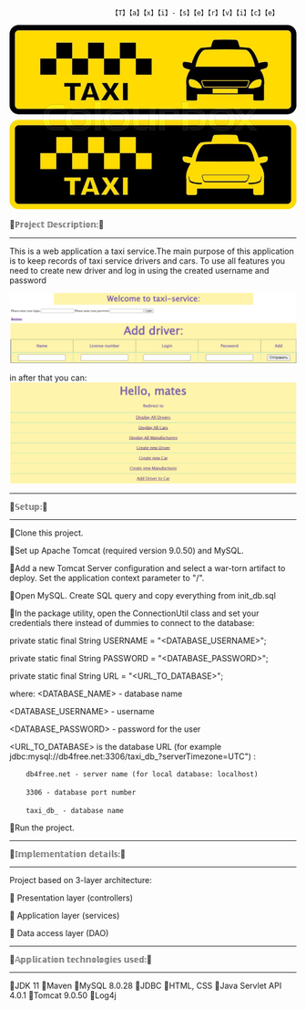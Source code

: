                              【T】【a】【x】【i】-【s】【e】【r】【v】【i】【c】【e】

![img_2.png](img_2.png)

🚖ℙ𝕣𝕠𝕛𝕖𝕔𝕥 𝔻𝕖𝕤𝕔𝕣𝕚𝕡𝕥𝕚𝕠𝕟:🚖
_______________________________________________
This is a web application a taxi service.The main purpose of this application is to keep records of taxi service drivers and cars.
To use all features you need to create new driver and log in using the created username and password

![img.png](img.png)
![img_4.png](img_4.png)

in after that you can:
![img_3.png](img_3.png)
_______________________________________
🚖𝕊𝕖𝕥𝕦𝕡:🚖
_______________________________________
🔸Clone this project.

🔸Set up Apache Tomcat (required version 9.0.50) and MySQL.

🔸Add a new Tomcat Server configuration and select a war-torn artifact to deploy. Set the application context parameter to "/".

🔸Open MySQL. Create SQL query and copy everything from init_db.sql

🔸In the package utility, open the ConnectionUtil class and set your credentials there instead of dummies to connect to the database:

private static final String USERNAME = "<DATABASE_USERNAME>";

private static final String PASSWORD = "<DATABASE_PASSWORD>";

private static final String URL = "<URL_TO_DATABASE>";

where:
   <DATABASE_NAME> - database name
   
   <DATABASE_USERNAME> - username
   
   <DATABASE_PASSWORD> - password for the user
   
   <URL_TO_DATABASE> is the database URL (for example jdbc:mysql://db4free.net:3306/taxi_db_?serverTimezone=UTC") :
   
        db4free.net - server name (for local database: localhost)
        
        3306 - database port number
        
        taxi_db_ - database name
        
🔸Run the project.

---------------------------------------
🚖𝕀𝕞𝕡𝕝𝕖𝕞𝕖𝕟𝕥𝕒𝕥𝕚𝕠𝕟 𝕕𝕖𝕥𝕒𝕚𝕝𝕤:🚖
________________________________________
Project based on 3-layer architecture:

🔸 Presentation layer (controllers)

🔸 Application layer (services)

🔸 Data access layer (DAO)
___________________________________________
🚖𝔸𝕡𝕡𝕝𝕚𝕔𝕒𝕥𝕚𝕠𝕟 𝕥𝕖𝕔𝕙𝕟𝕠𝕝𝕠𝕘𝕚𝕖𝕤 𝕦𝕤𝕖𝕕:🚖
___________________________________________
🔸JDK 11 🔸Maven 🔸MySQL 8.0.28 🔸JDBC 🔸HTML, CSS 🔸Java Servlet API 4.0.1 🔸Tomcat 9.0.50 🔸Log4j 

